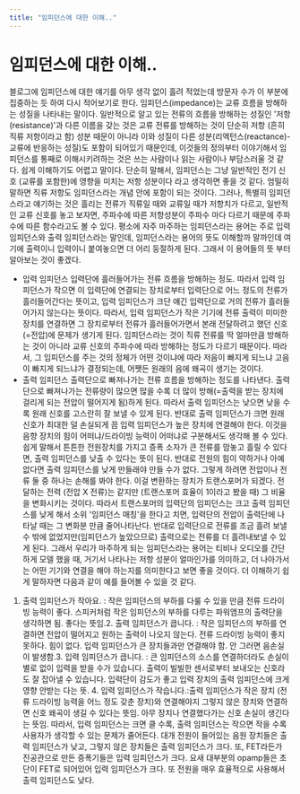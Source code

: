 ```yaml
---
title: "임피던스에 대한 이해.."
---
```

# 임피던스에 대한 이해..

블로그에 임피던스에 대한 얘기를 아무 생각 없이 흘려 적었는데 방문자 수가 이 부분에 집중하는 듯 하여 다시 적어보기로 한다.
임피던스(impedance)는 교류 흐름을 방해하는 성질을 나타내는 말이다. 일반적으로 알고 있는 전류의 흐름을 방해하는 성질인 '저항(resistance)'과 다른 이름을 갖는 것은 교류 전류를 방해하는 것이 단순히 저항 (흔히 직류 저항이라고 함) 성분 때문이 아니라 이와 성질이 다른 성분(리엑턴스(reactance)-교류에 반응하는 성질)도 포함이 되어있기 때문인데, 이것들의 정의부터 이야기해서 임피던스를 통째로 이해시키려하는 것은 쓰는 사람이나 읽는 사람이나 부담스러울 것 같다. 쉽게 이해하기도 어렵고 말이다.
단순히 말해서, 임피던스는 그냥 일반적인 전기 신호 (교류를 포함한)에 영향을 미치는 저항 성분이다 라고 생각하면 좋을 것 같다. 엄밀히 말하면 직류 저항도 임피던스라는 개념 안에 포함이 되는 것이다. 그러나, 특별히 임피던스라고 얘기하는 것은 흘리는 전류가 직류일 때와 교류일 때가 저항치가 다르고, 일반적인 교류 신호를 놓고 보자면, 주파수에 따른 저항성분이 주파수 마다 다르기 때문에 주파수에 따른 함수라고도 볼 수 있다.
평소에 자주 마주하는 임피던스라는 용어는 주로 입력 임피던스와 출력 임피던스라는 말인데, 임피던스라는 용어의 뜻도 이해할까 말까인데 여기에 출력이니 입력이니 붙여놓으면 더 어리 둥절하게 된다. 그래서 이 용어들의 뜻 부터 알아보는 것이 좋겠다.
 - 입력 임피던스
 입력단에 흘러들어가는 전류 흐름을 방해하는 정도. 따라서 입력 임피던스가 작으면 이 입력단에 연결되는 장치로부터 입력단으로 어느 정도의 전류가 흘러들어간다는 뜻이고, 입력 임피던스가 크단 얘긴 입력단으로 거의 전류가 흘러들어가지 않는다는 뜻이다. 따라서, 입력 임피던스가 작은 기기에 전류 출력이 미미한 장치를 연결하면 그 장치로부터 전류가 흘러들어가면서 본래 전달하려고 했던 신호 (=전압)에 문제가 생기게 된다. 임피던스라는 것이 직류 전류를 딱 얼마만큼 방해하는 것이 아니라 교류 신호의 주파수에 따라 방해하는 정도가 다르기 때문이다. 따라서, 그 임피던스를 주는 것의 정체가 어떤 것이냐에 따라 저음이 빠지게 되느냐 고음이 빠지게 되느냐가 결정되는데, 어쨋든 원래의 음에 왜곡이 생기는 것이다.
 - 출력 임피던스
 출력단으로 빠져나가는 전류 흐름을 방해하는 정도를 나타낸다. 출력단으로 빠져나가는 전류량이 많으면 많을 수록 더 많이 방해(=출력을 받는 장치에 걸리게 되는 전압이 떨어지게 됨)하게 된다. 따라서 출력 임피던스는 낮으면 낮을 수록 원래 신호를 고스란히 잘 보낼 수 있게 된다. 반대로 출력 임피던스가 크면 원래 신호가 최대한 덜 손실되게 끔 입력 임피던스가 높은 장치에 연결해야 한다. 
이것을 음향 장치의 힘이 어떠냐/드라이빙 능력이 어떠냐로 구분해서도 생각해 볼 수 있다. 쉽게 말해서 튼튼한 전원장치를 가지고 증폭 소자가 큰 전류를 맘놓고 흘릴 수 있다면, 출력 임피던스를 낮출 수 있다는 뜻이 된다. 반대로 전원의 힘이 약하거나 아예 없다면 출력 임피던스를 낮게 만들래야 만들 수가 없다. 그렇게 하려면 전압이나 전류 둘 중 하나는 손해를 봐야 한다. 이걸 변환하는 장치가 트랜스포머가 되겠다. 전달하는 전력 (전압 X 전류)는 같지만 (트랜스포머 효율이 1이라고 봤을 때) 그 비율을 변화시키는 것이다. 따라서 트랜스포머의 입력단의 임피던스는 크고 출력 임피던스를 낮게 해서 소위 '임피던스 매칭'을 한다고 치면, 입력단의 전압이 출력단에 나타날 때는 그 변화분 만큼 줄어나타난다. 반대로 입력단으로 전류를 조금 흘려 보낼 수 밖에 없었지만(임피던스가 높았으므로) 출력으로는 전류를 더 흘려내보낼 수 있게 된다. 
그래서 우리가 마주하게 되는 임피던스라는 용어는 티비나 오디오를 간단하게 모델 했을 때, 거기서 나타나는 저항 성분이 얼마인가를 의미하고, 더 나아가서는 어떤 기기와 연결을 해야 하는지를 의미한다고 보면 좋을 것이다.
더 이해하기 쉽게 말하자면 다음과 같이 예를 들어볼 수 있을 것 같다.
1. 출력 임피던스가 작아요. : 작은 임피던스의 부하를 다룰 수 있을 만큼 전류 드라이빙 능력이 좋다. 스피커처럼 작은 임피던스의 부하를 다루는 파워앰프의 출력단을 생각하면 됨. 좋다는 뜻임.2. 출력 임피던스가 큽니다. : 작은 임피던스의 부하를 연결하면 전압이 떨어지고 원하는 출력이 나오지 않는다. 전류 드라이빙 능력이 좋지 못하다. 힘이 없다. 입력 임피던스가 큰 장치들과만 연결해야 함. 안 그러면 음손실이 발생함.3. 입력 임피던스가 큽니다. : 큰 임피던스의 소스를 연결하더라도 손실이 별로 없이 입력을 받을 수가 있습니다. 출력이 빌빌한 센서로부터 보내오는 신호라도 잘 잡아낼 수 있습니다. 입력단이 감도가 좋고 입력 장치의 출력 임피던스에 크게 영향 안받는 다는 뜻. 4. 입력 임피던스가 작습니다.:출력 임피던스가 작은 장치 (전류 드라이빙 능력을 어느 정도 갖춘 장치)와 연결해야지 그렇지 않은 장치와 연결하면 신호 왜곡이 생길 수 있다는 뜻임. 아무 장치나 연결했다가는 신호 손실이 생긴다는 뜻임.
따라서, 입력 임피던스는 크면 클 수록, 출력 임피던스는 작으면 작을 수록 사용자가 생각할 수 있는 문제가 줄어든다. 
대개 전원이 들어있는 음원 장치들은 출력 임피던스가 낮고, 그렇지 않은 장치들은 출력 임피던스가 크다. 또, FET라든가 진공관으로 만든 증폭기들은 입력 임피던스가 크다. 요새 대부분의 opamp들은 초단이 FET로 되어있어 입력 임피던스가 크다. 또 전원을 매우 효율적으로 사용해서 출력 임피던스도 낮다. 





